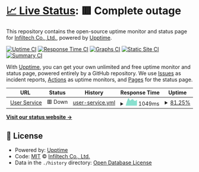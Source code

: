# [📈 Live Status](https://demo.upptime.js.org): <!--live status--> **🟥 Complete outage**

This repository contains the open-source uptime monitor and status page for [Infiltech Co., Ltd.](https://demo.upptime.js.org), powered by [Upptime](https://github.com/upptime/upptime).

[![Uptime CI](https://github.com/infiltech/cgl-upptime/workflows/Uptime%20CI/badge.svg)](https://github.com/infiltech/cgl-upptime/actions?query=workflow%3A%22Uptime+CI%22)
[![Response Time CI](https://github.com/infiltech/cgl-upptime/workflows/Response%20Time%20CI/badge.svg)](https://github.com/infiltech/cgl-upptime/actions?query=workflow%3A%22Response+Time+CI%22)
[![Graphs CI](https://github.com/infiltech/cgl-upptime/workflows/Graphs%20CI/badge.svg)](https://github.com/infiltech/cgl-upptime/actions?query=workflow%3A%22Graphs+CI%22)
[![Static Site CI](https://github.com/infiltech/cgl-upptime/workflows/Static%20Site%20CI/badge.svg)](https://github.com/infiltech/cgl-upptime/actions?query=workflow%3A%22Static+Site+CI%22)
[![Summary CI](https://github.com/infiltech/cgl-upptime/workflows/Summary%20CI/badge.svg)](https://github.com/infiltech/cgl-upptime/actions?query=workflow%3A%22Summary+CI%22)

With [Upptime](https://upptime.js.org), you can get your own unlimited and free uptime monitor and status page, powered entirely by a GitHub repository. We use [Issues](https://github.com/infiltech/cgl-upptime/issues) as incident reports, [Actions](https://github.com/infiltech/cgl-upptime/actions) as uptime monitors, and [Pages](https://demo.upptime.js.org) for the status page.

<!--start: status pages-->
<!-- This summary is generated by Upptime (https://github.com/upptime/upptime) -->
<!-- Do not edit this manually, your changes will be overwritten -->
<!-- prettier-ignore -->
| URL | Status | History | Response Time | Uptime |
| --- | ------ | ------- | ------------- | ------ |
| <img alt="" src="https://favicons.githubusercontent.com/dev.api.cargolink.co.th" height="13"> [User Service](https://dev.api.cargolink.co.th/api/v1/users/__alive__) | 🟥 Down | [user-service.yml](https://github.com/infiltech/cgl-uptime/commits/HEAD/history/user-service.yml) | <details><summary><img alt="Response time graph" src="./graphs/user-service/response-time-week.png" height="20"> 1049ms</summary><br><a href="https://infiltech.github.io/cgl-uptime/history/user-service"><img alt="Response time 1014" src="https://img.shields.io/endpoint?url=https%3A%2F%2Fraw.githubusercontent.com%2Finfiltech%2Fcgl-uptime%2FHEAD%2Fapi%2Fuser-service%2Fresponse-time.json"></a><br><a href="https://infiltech.github.io/cgl-uptime/history/user-service"><img alt="24-hour response time 1082" src="https://img.shields.io/endpoint?url=https%3A%2F%2Fraw.githubusercontent.com%2Finfiltech%2Fcgl-uptime%2FHEAD%2Fapi%2Fuser-service%2Fresponse-time-day.json"></a><br><a href="https://infiltech.github.io/cgl-uptime/history/user-service"><img alt="7-day response time 1049" src="https://img.shields.io/endpoint?url=https%3A%2F%2Fraw.githubusercontent.com%2Finfiltech%2Fcgl-uptime%2FHEAD%2Fapi%2Fuser-service%2Fresponse-time-week.json"></a><br><a href="https://infiltech.github.io/cgl-uptime/history/user-service"><img alt="30-day response time 1014" src="https://img.shields.io/endpoint?url=https%3A%2F%2Fraw.githubusercontent.com%2Finfiltech%2Fcgl-uptime%2FHEAD%2Fapi%2Fuser-service%2Fresponse-time-month.json"></a><br><a href="https://infiltech.github.io/cgl-uptime/history/user-service"><img alt="1-year response time 1014" src="https://img.shields.io/endpoint?url=https%3A%2F%2Fraw.githubusercontent.com%2Finfiltech%2Fcgl-uptime%2FHEAD%2Fapi%2Fuser-service%2Fresponse-time-year.json"></a></details> | <details><summary><a href="https://infiltech.github.io/cgl-uptime/history/user-service">81.25%</a></summary><a href="https://infiltech.github.io/cgl-uptime/history/user-service"><img alt="All-time uptime 86.56%" src="https://img.shields.io/endpoint?url=https%3A%2F%2Fraw.githubusercontent.com%2Finfiltech%2Fcgl-uptime%2FHEAD%2Fapi%2Fuser-service%2Fuptime.json"></a><br><a href="https://infiltech.github.io/cgl-uptime/history/user-service"><img alt="24-hour uptime 0.00%" src="https://img.shields.io/endpoint?url=https%3A%2F%2Fraw.githubusercontent.com%2Finfiltech%2Fcgl-uptime%2FHEAD%2Fapi%2Fuser-service%2Fuptime-day.json"></a><br><a href="https://infiltech.github.io/cgl-uptime/history/user-service"><img alt="7-day uptime 81.25%" src="https://img.shields.io/endpoint?url=https%3A%2F%2Fraw.githubusercontent.com%2Finfiltech%2Fcgl-uptime%2FHEAD%2Fapi%2Fuser-service%2Fuptime-week.json"></a><br><a href="https://infiltech.github.io/cgl-uptime/history/user-service"><img alt="30-day uptime 86.56%" src="https://img.shields.io/endpoint?url=https%3A%2F%2Fraw.githubusercontent.com%2Finfiltech%2Fcgl-uptime%2FHEAD%2Fapi%2Fuser-service%2Fuptime-month.json"></a><br><a href="https://infiltech.github.io/cgl-uptime/history/user-service"><img alt="1-year uptime 86.56%" src="https://img.shields.io/endpoint?url=https%3A%2F%2Fraw.githubusercontent.com%2Finfiltech%2Fcgl-uptime%2FHEAD%2Fapi%2Fuser-service%2Fuptime-year.json"></a></details>

<!--end: status pages-->

[**Visit our status website →**](https://demo.upptime.js.org)

## 📄 License

- Powered by: [Upptime](https://github.com/upptime/upptime)
- Code: [MIT](./LICENSE) © [Infiltech Co., Ltd.](https://demo.upptime.js.org)
- Data in the `./history` directory: [Open Database License](https://opendatacommons.org/licenses/odbl/1-0/)
